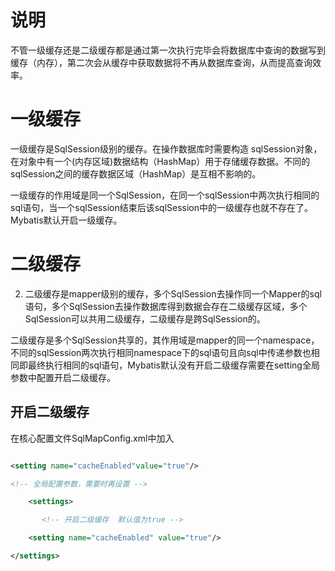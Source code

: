 # 说明

不管一级缓存还是二级缓存都是通过第一次执行完毕会将数据库中查询的数据写到缓存（内存），第二次会从缓存中获取数据将不再从数据库查询，从而提高查询效率。


# 一级缓存

一级缓存是SqlSession级别的缓存。在操作数据库时需要构造 sqlSession对象，在对象中有一个(内存区域)数据结构（HashMap）用于存储缓存数据。不同的sqlSession之间的缓存数据区域（HashMap）是互相不影响的。

一级缓存的作用域是同一个SqlSession，在同一个sqlSession中两次执行相同的sql语句，当一个sqlSession结束后该sqlSession中的一级缓存也就不存在了。Mybatis默认开启一级缓存。

# 二级缓存

2. 二级缓存是mapper级别的缓存，多个SqlSession去操作同一个Mapper的sql语句，多个SqlSession去操作数据库得到数据会存在二级缓存区域，多个SqlSession可以共用二级缓存，二级缓存是跨SqlSession的。

二级缓存是多个SqlSession共享的，其作用域是mapper的同一个namespace，不同的sqlSession两次执行相同namespace下的sql语句且向sql中传递参数也相同即最终执行相同的sql语句，Mybatis默认没有开启二级缓存需要在setting全局参数中配置开启二级缓存。

## 开启二级缓存

在核心配置文件SqlMapConfig.xml中加入

```xml

<setting name="cacheEnabled"value="true"/>

<!-- 全局配置参数，需要时再设置 -->

    <settings>

       <!-- 开启二级缓存  默认值为true -->

    <setting name="cacheEnabled" value="true"/>

</settings>

```
